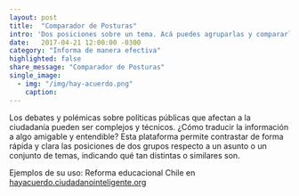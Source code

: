 ```yaml
---
layout: post
title:  "Comparador de Posturas"
intro: 'Dos posiciones sobre un tema. Acá puedes agruparlas y compararlas.'
date:   2017-04-21 12:00:00 -0300
category: "Informa de manera efectiva"
highlighted: false
share_message: "Comparador de Posturas"
single_image:
  - img: "/img/hay-acuerdo.png"
    caption:
---
```

Los debates y polémicas sobre políticas públicas que afectan a la ciudadanía pueden ser complejos y técnicos. ¿Cómo traducir la información a algo amigable y entendible? Esta plataforma permite contrastar de forma rápida y clara las posiciones de dos grupos respecto a un asunto o un conjunto de temas, indicando qué tan distintas o similares son.

Ejemplos de su uso: Reforma educacional Chile en [hayacuerdo.ciudadanointeligente.org](https://hayacuerdo.ciudadanointeligente.org/)
